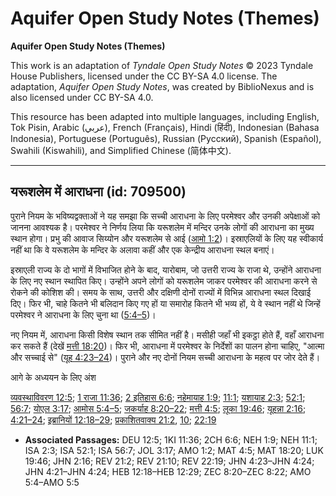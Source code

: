 # Aquifer Open Study Notes (Themes)

**Aquifer Open Study Notes (Themes)**

This work is an adaptation of *Tyndale Open Study Notes* © 2023 Tyndale House Publishers, licensed under the CC BY\-SA 4\.0 license. The adaptation, *Aquifer Open Study Notes*, was created by BiblioNexus and is also licensed under CC BY\-SA 4\.0\.

This resource has been adapted into multiple languages, including English, Tok Pisin, Arabic (عربي), French (Français), Hindi (हिंदी), Indonesian (Bahasa Indonesia), Portuguese (Português), Russian (Русский), Spanish (Español), Swahili (Kiswahili), and Simplified Chinese (简体中文).



--------------------------------

## यरूशलेम में आराधना (id: 709500)

पुराने नियम के भविष्यद्वक्ताओं ने यह समझा कि सच्ची आराधना के लिए परमेश्वर और उनकी अपेक्षाओं को जानना आवश्यक है। परमेश्वर ने निर्णय लिया कि यरूशलेम में मन्दिर उनके लोगों की आराधना का मुख्य स्थान होगा। प्रभु की आवाज सिय्योन और यरूशलेम से आई ([आमो 1:2](https://ref.ly/Amos1:2))। इस्राएलियों के लिए यह स्वीकार्य नहीं था कि वे यरूशलेम के मन्दिर के अलावा कहीं और एक केन्द्रीय आराधना स्थल बनाएं।

इस्राएली राज्य के दो भागों में विभाजित होने के बाद, यारोबाम, जो उत्तरी राज्य के राजा थे, उन्होंने आराधना के लिए नए स्थान स्थापित किए। उन्होंने अपने लोगों को यरूशलेम जाकर परमेश्वर की आराधना करने से रोकने की कोशिश की। समय के साथ, उत्तरी और दक्षिणी दोनों राज्यों में विभिन्न आराधना स्थल दिखाई दिए। फिर भी, चाहे कितने भी बलिदान किए गए हों या समारोह कितने भी भव्य हों, ये वे स्थान नहीं थे जिन्हें परमेश्वर ने आराधना के लिए चुना था ([5:4–5](https://ref.ly/Amos5:4-Amos5:5))।

नए नियम में, आराधना किसी विशेष स्थान तक सीमित नहीं है। मसीही जहाँ भी इकट्ठा होते हैं, वहाँ आराधना कर सकते हैं (देखें [मत्ती 18:20](https://ref.ly/Matt18:20))। फिर भी, आराधना में परमेश्वर के निर्देशों का पालन होना चाहिए, "आत्मा और सच्चाई से" ([यूह 4:23–24](https://ref.ly/John4:23-John4:24))। पुराने और नए दोनों नियम सच्ची आराधना के महत्व पर जोर देते हैं।

आगे के अध्ययन के लिए अंश

[व्यवस्थाविवरण 12:5](https://ref.ly/Deut12:5); [1 राजा 11:36](https://ref.ly/1Kgs11:36); [2 इतिहास 6:6](https://ref.ly/2Chr6:6); [नहेमायाह 1:9](https://ref.ly/Neh1:9); [11:1](https://ref.ly/Neh11:1); [यशायाह 2:3](https://ref.ly/Isa2:3); [52:1](https://ref.ly/Isa52:1); [56:7](https://ref.ly/Isa56:7); [योएल 3:17](https://ref.ly/Joel3:17); [आमोस 5:4–5](https://ref.ly/Amos5:4-Amos5:5); [जकर्याह 8:20–22](https://ref.ly/Zech8:20-Zech8:22); [मत्ती 4:5](https://ref.ly/Matt4:5); [लूका 19:46](https://ref.ly/Luke19:46); [यूहन्ना 2:16](https://ref.ly/John2:16); [4:21–24](https://ref.ly/John4:21-John4:24); [इब्रानियों 12:18–29](https://ref.ly/Heb12:18-Heb12:29); [प्रकाशितवाक्य 21:2](https://ref.ly/Rev21:2), [10](https://ref.ly/Rev21:10); [22:19](https://ref.ly/Rev22:19)

* **Associated Passages:** DEU 12:5; 1KI 11:36; 2CH 6:6; NEH 1:9; NEH 11:1; ISA 2:3; ISA 52:1; ISA 56:7; JOL 3:17; AMO 1:2; MAT 4:5; MAT 18:20; LUK 19:46; JHN 2:16; REV 21:2; REV 21:10; REV 22:19; JHN 4:23–JHN 4:24; JHN 4:21–JHN 4:24; HEB 12:18–HEB 12:29; ZEC 8:20–ZEC 8:22; AMO 5:4–AMO 5:5

